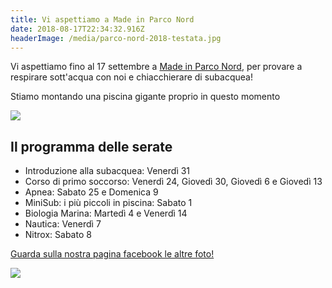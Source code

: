 ```yaml
---
title: Vi aspettiamo a Made in Parco Nord
date: 2018-08-17T22:34:32.916Z
headerImage: /media/parco-nord-2018-testata.jpg
---
```

Vi aspettiamo fino al 17 settembre a [Made in Parco Nord](https://www.facebook.com/madeinparconord18), per provare a respirare sott'acqua con noi e chiacchierare di subacquea!

Stiamo montando una piscina gigante proprio in questo momento

![](/media/parco-nord-2018-piscina_1.jpg)

## Il programma delle serate

* Introduzione alla subacquea: Venerdì 31
* Corso di primo soccorso: Venerdì 24, Giovedì 30, Giovedì 6 e Giovedì 13
* Apnea: Sabato 25 e Domenica 9
* MiniSub: i più piccoli in piscina: Sabato 1
* Biologia Marina: Martedì 4 e Venerdì 14
* Nautica: Venerdì 7
* Nitrox: Sabato 8

[Guarda sulla nostra pagina facebook le altre foto!](https://www.facebook.com/pg/clubsubnettuno/photos/?tab=album&album_id=2298168600215747)

![](/media/parco-nord-2018-volantino-02.jpg)
